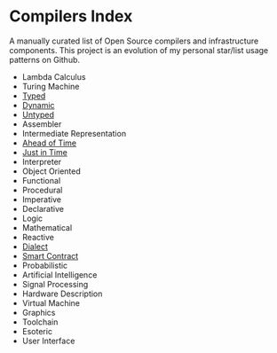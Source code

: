 # Compilers Index
A manually curated list of Open Source compilers and infrastructure components. This project is an evolution of my personal star/list usage patterns on Github.

- Lambda Calculus
- Turing Machine
- [Typed](https://github.com/andrew-johnson-4/CompilersIndex/tree/main/typed#readme)
- [Dynamic](https://github.com/andrew-johnson-4/CompilersIndex/tree/main/dynamic#readme)
- [Untyped](https://github.com/andrew-johnson-4/CompilersIndex/tree/main/untyped#readme)
- Assembler
- Intermediate Representation
- [Ahead of Time](https://github.com/andrew-johnson-4/CompilersIndex/tree/main/aot#readme)
- [Just in Time](https://github.com/andrew-johnson-4/CompilersIndex/tree/main/jit#readme)
- Interpreter
- Object Oriented
- Functional
- Procedural
- Imperative
- Declarative
- Logic
- Mathematical
- Reactive
- [Dialect](https://github.com/andrew-johnson-4/CompilersIndex/tree/main/dialect#readme)
- [Smart Contract](https://github.com/andrew-johnson-4/CompilersIndex/tree/main/smart_contract#readme)
- Probabilistic
- Artificial Intelligence
- Signal Processing
- Hardware Description
- Virtual Machine
- Graphics
- Toolchain
- Esoteric
- User Interface

